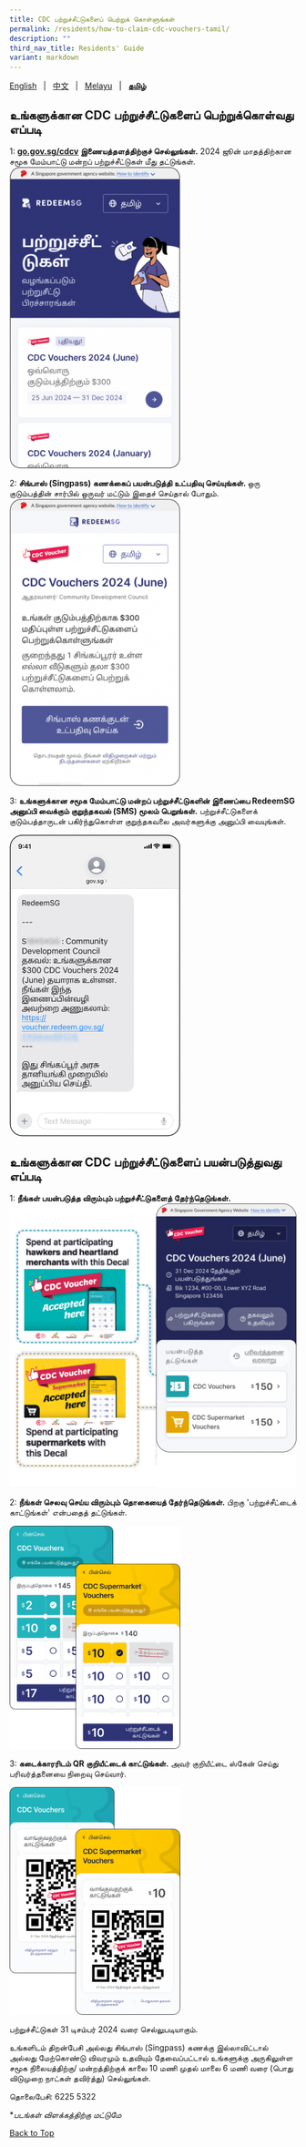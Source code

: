 ```yaml
---
title: CDC பற்றுச்சீட்டுகளைப் பெற்றுக் கொள்ளுங்கள்
permalink: /residents/how-to-claim-cdc-vouchers-tamil/
description: ""
third_nav_title: Residents' Guide
variant: markdown
---
```

<span id="cdcv_page_top"></span>
[English](/residents/how-to-claim-cdc-vouchers) &nbsp;&nbsp;|&nbsp;&nbsp; [中文](/residents/how-to-claim-cdc-vouchers-chinese)  &nbsp;&nbsp;|&nbsp;&nbsp; [Melayu](/residents/how-to-claim-cdc-vouchers-malay) &nbsp;&nbsp;|&nbsp;&nbsp; **[தமிழ்](/residents/how-to-claim-cdc-vouchers-tamil)**



## உங்களுக்கான CDC பற்றுச்சீட்டுகளைப் பெற்றுக்கொள்வது எப்படி


1: <strong>[go.gov.sg/cdcv](https://go.gov.sg/cdcv) இணையத்தளத்திற்குச் செல்லுங்கள்.</strong>
        2024 ஜூன் மாதத்திற்கான சமூக மேம்பாட்டு மன்றப் பற்றுச்சீட்டுகள் மீது தட்டுங்கள்.<img src="/images/tam_step_1.png" alt="Step 1" style="width:300px !important;">

2: <strong>சிங்பாஸ் (Singpass) கணக்கைப் பயன்படுத்தி உட்பதிவு செய்யுங்கள். </strong> ஒரு குடும்பத்தின் சார்பில் ஒருவர் மட்டும் இதைச் செய்தால் போதும்.  
<img src="/images/tam_step_2.png" alt="Step 2" style="width:300px !important;">


3: **உங்களுக்கான சமூக மேம்பாட்டு மன்றப் பற்றுச்சீட்டுகளின் இணைப்பை RedeemSG அனுப்பி வைக்கும் குறுந்தகவல் (SMS) மூலம் பெறுங்கள்.** பற்றுச்சீட்டுகளைக் குடும்பத்தாருடன் பகிர்ந்துகொள்ள குறுந்தகவலை அவர்களுக்கு அனுப்பி வையுங்கள். 

<img src="/images/tam_step_3.png" alt="Step 3" style="width:300px !important;">

## உங்களுக்கான CDC பற்றுச்சீட்டுகளைப் பயன்படுத்துவது எப்படி

1: **நீங்கள் பயன்படுத்த விரும்பும் பற்றுச்சீட்டுகளைத் தேர்ந்தெடுங்கள்.**<img src="/images/tam_step_6.png" alt="Step 4" style="width:600px !important;"> 


2: **நீங்கள் செலவு செய்ய விரும்பும் தொகையைத் தேர்ந்தெடுங்கள்.** பிறகு 'பற்றுச்சீட்டைக் காட்டுங்கள்' என்பதைத் தட்டுங்கள். 

<img src="/images/tam_step_4.png" alt="Step 4" style="width:300px !important;">

3: **கடைக்காரரிடம் QR குறியீட்டைக் காட்டுங்கள்.** அவர் குறியீட்டை ஸ்கேன் செய்து பரிவர்த்தனையை நிறைவு செய்வார்.

<img src="/images/tam_step_5.png" alt="Step 4" style="width:300px !important;">


பற்றுச்சீட்டுகள் 31 டிசம்பர் 2024 வரை செல்லுபடியாகும்.

உங்களிடம் திறன்பேசி அல்லது சிங்பாஸ் (Singpass) கணக்கு இல்லாவிட்டால் அல்லது மேற்கொண்டு விவரமும் உதவியும் தேவைப்பட்டால் உங்களுக்கு அருகிலுள்ள சமூக நிலையத்திற்கு/ மன்றத்திற்குக் காலை 10 மணி முதல் மாலை 6 மணி வரை (பொது விடுமுறை நாட்கள் தவிர்த்து) செல்லுங்கள்.

தொலைபேசி: 6225 5322

*<i>படங்கள் விளக்கத்திற்கு மட்டுமே</i>

[Back to Top](#cdcv_page_top)